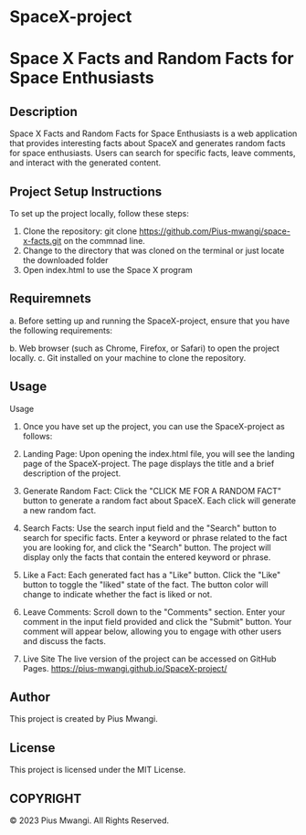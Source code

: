 # SpaceX-project
# Space X Facts and Random Facts for Space Enthusiasts

## Description

Space X Facts and Random Facts for Space Enthusiasts is a web application that provides interesting facts about SpaceX and generates random facts for space enthusiasts. Users can search for specific facts, leave comments, and interact with the generated content.
## Project Setup Instructions

To set up the project locally, follow these steps:

1. Clone the repository:
   git clone https://github.com/Pius-mwangi/space-x-facts.git on the commnad line.
2. Change to the directory that was cloned on the terminal or just locate the downloaded folder 
3. Open index.html to use the  Space X program 

## Requiremnets 

a. Before setting up and running the SpaceX-project, ensure that you have the following requirements:

b. Web browser (such as Chrome, Firefox, or Safari) to open the project locally.
c. Git installed on your machine to clone the repository.


## Usage 

Usage
1. Once you have set up the project, you can use the SpaceX-project as follows:

2. Landing Page: Upon opening the index.html file, you will see the landing page of the SpaceX-project. The page displays the title and a brief description of the project.

3. Generate Random Fact: Click the "CLICK ME FOR A RANDOM FACT" button to generate a random fact about SpaceX. Each click will generate a new random fact.

4. Search Facts: Use the search input field and the "Search" button to search for specific facts. Enter a keyword or phrase related to the fact you are looking for, and click the "Search" button. The project will display only the facts that contain the entered keyword or phrase.

5. Like a Fact: Each generated fact has a "Like" button. Click the "Like" button to toggle the "liked" state of the fact. The button color will change to indicate whether the fact is liked or not.

6. Leave Comments: Scroll down to the "Comments" section. Enter your comment in the input field provided and click the "Submit" button. Your comment will appear below, allowing you to engage with other users and discuss the facts.

7. Live Site
The live version of the project can be accessed on GitHub Pages.
https://pius-mwangi.github.io/SpaceX-project/

## Author
This project is created by Pius Mwangi.

## License
This project is licensed under the MIT License.
## COPYRIGHT
© 2023 Pius Mwangi. All Rights Reserved.


